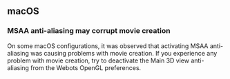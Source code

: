 ## macOS

### MSAA anti-aliasing may corrupt movie creation

On some macOS configurations, it was observed that activating MSAA anti-aliasing was causing problems with movie creation.
If you experience any problem with movie creation, try to deactivate the Main 3D view anti-aliasing from the Webots OpenGL preferences.
